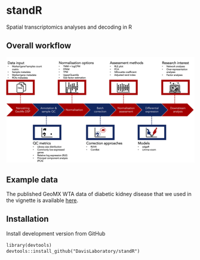 # standR
Spatial transcriptomics analyses and decoding in R

## Overall workflow

<img src="man/figures/workflow.jpg" width="1200">

## Example data

The published GeoMX WTA data of diabetic kidney disease that we used in the vignette is available [here](http://nanostring-public-share.s3-website-us-west-2.amazonaws.com/GeoScriptHub/KidneyDataset/).

## Installation

Install development version from GitHub

```
library(devtools)   
devtools::install_github("DavisLaboratory/standR")
```



